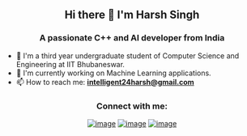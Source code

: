 <div align="center">
  <h2 align = "center"> Hi there 👋 I'm Harsh Singh </h2>
</div>

<h3 align="center">A passionate C++ and AI developer from India</h3>

- :star2: I'm a third year undergraduate student of Computer Science and Engineering at IIT Bhubaneswar.
- 🔭 I'm currently working on Machine Learning applications.
- 📫 How to reach me: **intelligent24harsh@gmail.com**

<h3 align="center">Connect with me:</h3>
<div align="center">

[![image](https://img.shields.io/badge/LinkedIn-0077B5?style=for-the-badge&logo=linkedin&logoColor=white)](https://www.linkedin.com/in/harsh-singh-jadon-55ab4519a/)
[![image](https://img.shields.io/badge/Twitter-1DA1F2?style=for-the-badge&logo=twitter&logoColor=white)](https://twitter.com/harshsjadon)
[![image](https://img.shields.io/badge/Gmail-D14836?style=for-the-badge&logo=gmail&logoColor=white)](mailto:intelligent24harsh@gmail.com)
  
</div>
